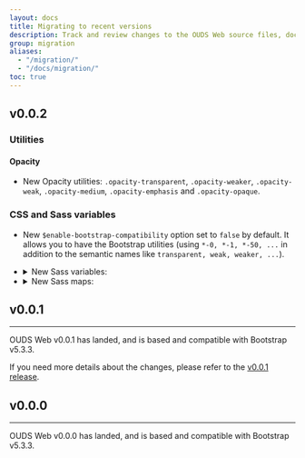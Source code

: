 ```yaml
---
layout: docs
title: Migrating to recent versions
description: Track and review changes to the OUDS Web source files, documentation, and components to help you migrate from previous versions.
group: migration
aliases:
  - "/migration/"
  - "/docs/migration/"
toc: true
---
```


## v0.0.2

### Utilities

#### Opacity

- <span class="badge text-bg-success">New</span> Opacity utilities: `.opacity-transparent`, `.opacity-weaker`, `.opacity-weak`, `.opacity-medium`, `.opacity-emphasis` and `.opacity-opaque`.

### CSS and Sass variables

- <span class="badge text-bg-success">New</span> `$enable-bootstrap-compatibility` option set to `false` by default. It allows you to have the Bootstrap utilities (using `*-0, *-1, *-50, ...` in addition to the semantic names like `transparent, weak, weaker, ...`).

- <details class="mb-2">
    <summary><span class="badge text-bg-success">New</span> Sass variables:</summary>
    <ul>
      <li><code>$opacity-0</code></li>
      <li><code>$opacity-100</code></li>
      <li><code>$opacity-200</code></li>
      <li><code>$opacity-300</code></li>
      <li><code>$opacity-400</code></li>
      <li><code>$opacity-500</code></li>
      <li><code>$opacity-600</code></li>
      <li><code>$opacity-700</code></li>
      <li><code>$opacity-800</code></li>
      <li><code>$opacity-900</code></li>
    </ul>
  </details>

- <details class="mb-2">
    <summary><span class="badge text-bg-success">New</span> Sass maps:</summary>
    <ul>
      <li><code>$opacities</code></li>
    </ul>
  </details>

## v0.0.1

<hr class="mb-4">

OUDS Web v0.0.1 has landed, and is based and compatible with Bootstrap v5.3.3.

If you need more details about the changes, please refer to the [v0.0.1 release](https://github.com/Orange-OpenSource/Orange-Boosted-Bootstrap/releases/tag/v0.0.1-ouds-web).

## v0.0.0

<hr class="mb-4">

OUDS Web v0.0.0 has landed, and is based and compatible with Bootstrap v5.3.3.
